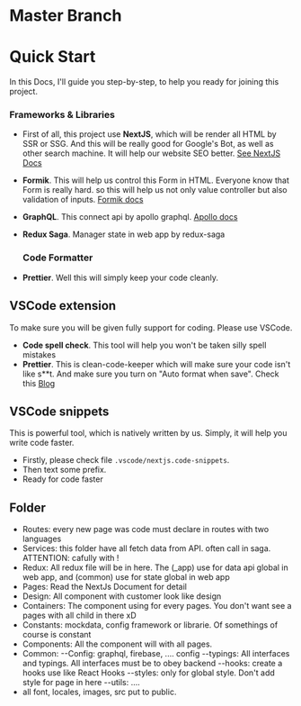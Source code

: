 # Master Branch

# Quick Start

In this Docs, I'll guide you step-by-step, to help you ready for joining this project.

### Frameworks & Libraries

- First of all, this project use **NextJS**, which will be render all HTML by SSR or SSG. And this will be really good for Google's Bot, as well as other search machine. It will help our website SEO better. [See NextJS Docs](https://nextjs.org/docs/getting-started)
- **Formik**. This will help us control this Form in HTML. Everyone know that Form is really hard. so this will help us not only value controller but also validation of inputs. [Formik docs](https://formik.org/docs/overview)
- **GraphQL**. This connect api by apollo graphql. [Apollo docs](https://www.apollographql.com/)
- **Redux Saga**. Manager state in web app by redux-saga

  ### Code Formatter

- **Prettier**. Well this will simply keep your code cleanly.

## VSCode extension

To make sure you will be given fully support for coding. Please use VSCode.

- **Code spell check**. This tool will help you won't be taken silly spell mistakes
- **Prettier**. This is clean-code-keeper which will make sure your code isn't like s\*\*t. And make sure you turn on "Auto format when save". Check this [Blog](https://www.codereadability.com/automated-code-formatting-with-prettier/)

## VSCode snippets

This is powerful tool, which is natively written by us.
Simply, it will help you write code faster.

- Firstly, please check file `.vscode/nextjs.code-snippets`.
- Then text some prefix.
- Ready for code faster

## Folder

- Routes: every new page was code must declare in routes with two languages
- Services: this folder have all fetch data from API. often call in saga. ATTENTION: cafully with !
- Redux: All redux file will be in here. The (\_app) use for data api global in web app, and (common) use for state global
  in web app
- Pages: Read the NextJs Document for detail
- Design: All component with customer look like design
- Containers: The component using for every pages. You don't want see a pages with all child in there xD
- Constants: mockdata, config framework or librarie. Of somethings of course is constant
- Components: All the component will with all pages.
- Common:
  --Config: graphql, firebase, .... config
  --typings: All interfaces and typings. All interfaces must be to obey backend
  --hooks: create a hooks use like React Hooks
  --styles: only for global style. Don't add style for page in here
  --utils: ....
- all font, locales, images, src put to public.
